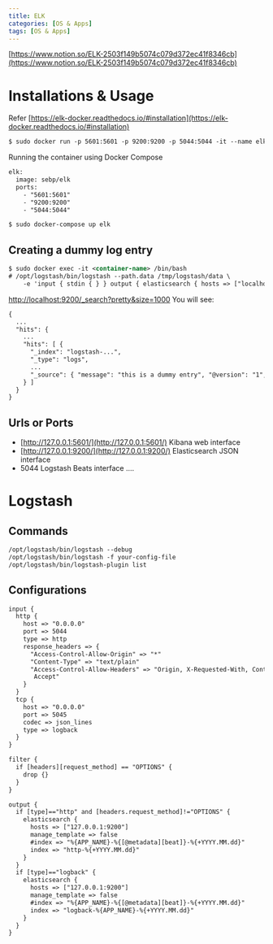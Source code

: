 ```yaml
---
title: ELK
categories: [OS & Apps]
tags: [OS & Apps]
---
```


[https://www.notion.so/ELK-2503f149b5074c079d372ec41f8346cb](https://www.notion.so/ELK-2503f149b5074c079d372ec41f8346cb)


# Installations & Usage


Refer [https://elk-docker.readthedocs.io/#installation](https://elk-docker.readthedocs.io/#installation)


```xml
$ sudo docker run -p 5601:5601 -p 9200:9200 -p 5044:5044 -it --name elk sebp/elk
```


Running the container using Docker Compose


```xml
elk:
  image: sebp/elk
  ports:
    - "5601:5601"
    - "9200:9200"
    - "5044:5044"
```


```xml
$ sudo docker-compose up elk
```


## Creating a dummy log entry


```xml
$ sudo docker exec -it <container-name> /bin/bash
# /opt/logstash/bin/logstash --path.data /tmp/logstash/data \
    -e 'input { stdin { } } output { elasticsearch { hosts => ["localhost"] } }'
```


[http://localhost:9200/_search?pretty&size=1000](http://localhost:9200/_search?pretty=&size=1000)  You will see:


```xml
{
  ...
  "hits": {
    ...
    "hits": [ {
      "_index": "logstash-...",
      "_type": "logs",
      ...
      "_source": { "message": "this is a dummy entry", "@version": "1", "@timestamp": ... }
    } ]
  }
}
```


## Urls or Ports

- [http://127.0.0.1:5601/](http://127.0.0.1:5601/)   Kibana web interface
- [http://127.0.0.1:9200/](http://127.0.0.1:9200/)  Elasticsearch JSON interface
- 5044   Logstash Beats interface ....

# Logstash


## Commands


```xml
/opt/logstash/bin/logstash --debug
/opt/logstash/bin/logstash -f your-config-file
/opt/logstash/bin/logstash-plugin list

```


## Configurations


```xml
input {
  http {
    host => "0.0.0.0"
    port => 5044
    type => http
    response_headers => {
      "Access-Control-Allow-Origin" => "*"
      "Content-Type" => "text/plain"
      "Access-Control-Allow-Headers" => "Origin, X-Requested-With, Content-Type,
       Accept"
    }
  }
  tcp {
    host => "0.0.0.0"
    port => 5045
    codec => json_lines
    type => logback
  }
}

filter {
  if [headers][request_method] == "OPTIONS" {
    drop {}
  }
}

output {
  if [type]=="http" and [headers.request_method]!="OPTIONS" {
    elasticsearch {
      hosts => ["127.0.0.1:9200"]
      manage_template => false
      #index => "%{APP_NAME}-%{[@metadata][beat]}-%{+YYYY.MM.dd}"
      index => "http-%{+YYYY.MM.dd}"
    }
  }
  if [type]=="logback" {
    elasticsearch {
      hosts => ["127.0.0.1:9200"]
      manage_template => false
      #index => "%{APP_NAME}-%{[@metadata][beat]}-%{+YYYY.MM.dd}"
      index => "logback-%{APP_NAME}-%{+YYYY.MM.dd}"
    }
  }
}
```

